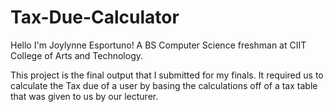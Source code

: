 # Tax-Due-Calculator

Hello I'm Joylynne Esportuno! A BS Computer Science freshman at CIIT College of Arts and Technology.

This project is the final output that I submitted for my finals. It required us to calculate the Tax due of a user by basing the calculations off of a tax table that was given to us by our lecturer.
